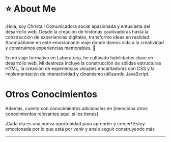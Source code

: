 # ⭐ About Me
¡Hola, soy Christal! Comunicadora social apasionada y entusiasta del desarrollo web. Desde la creación de historias cautivadoras hasta la construcción de experiencias digitales, transformo ideas en realidad. Acompáñame en este emocionante viaje donde damos vida a la creatividad y construimos experiencias memorables.  🚀

En mi viaje formativo en Laboratoria, he cultivado habilidades clave en desarrollo web. Mi destreza incluye la construcción de sólidas estructuras HTML, la creación de experiencias visuales encantadoras con CSS y la implementación de interactividad y dinamismo utilizando JavaScript.

# Otros Conocimientos
Además, cuento con conocimientos adicionales en [menciona otros conocimientos relevantes aquí, si los tienes].

¡Cada día es una nueva oportunidad para aprender y crecer! Estoy emocionada por lo que está por venir y ansío seguir construyendo más 

----------
